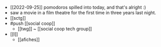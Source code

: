 - [[2022-09-25]] pomodoros spilled into today, and that's alright :)
- saw a movie in a film theatre for the first time in three years last night.
- [[sctg]]
- #push [[social coop]]
  - [[twg]] ~ [[social coop tech group]]
- [[l]]
  - [[afiches]]
